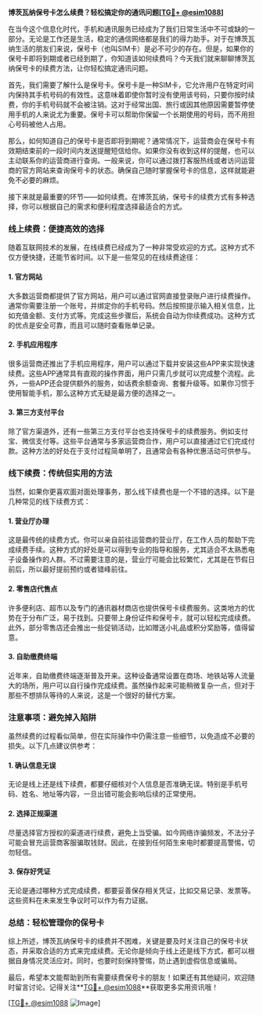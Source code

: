 **博茨瓦纳保号卡怎么续费？轻松搞定你的通讯问题[[TG💪+ @esim1088](https://t.me/s/esim1088)]**

在当今这个信息化时代，手机和通讯服务已经成为了我们日常生活中不可或缺的一部分。无论是工作还是生活，稳定的通信网络都是我们的得力助手。对于在博茨瓦纳生活的朋友们来说，保号卡（也叫SIM卡）是必不可少的存在。但是，如果你的保号卡即将到期或者已经到期了，你知道该如何续费吗？今天我们就来聊聊博茨瓦纳保号卡的续费方法，让你轻松搞定通讯问题。

首先，我们需要了解什么是保号卡。保号卡是一种SIM卡，它允许用户在特定时间内保持其手机号码的有效性。这意味着即使你暂时没有使用该号码，只要你按时续费，你的手机号码就不会被注销。这对于经常出国、旅行或因其他原因需要暂停使用手机的人来说尤为重要。保号卡可以帮助你保留一个长期使用的号码，而不用担心号码被他人占用。

那么，如何知道自己的保号卡是否即将到期呢？通常情况下，运营商会在保号卡有效期结束前的一段时间内发送提醒短信给你。如果你没有收到这样的提醒，也可以主动联系你的运营商进行查询。一般来说，你可以通过拨打客服热线或者访问运营商的官方网站来查询保号卡的状态。确保自己随时掌握保号卡的信息，这样就能避免不必要的麻烦。

接下来就是最重要的环节——如何续费。在博茨瓦纳，保号卡的续费方式有多种选择，你可以根据自己的需求和便利程度选择最适合的方式。

### **线上续费：便捷高效的选择**

随着互联网技术的发展，在线续费已经成为了一种非常受欢迎的方式。这种方式不仅方便快捷，还能节省时间。以下是一些常见的在线续费途径：

#### **1. 官方网站**
大多数运营商都提供了官方网站，用户可以通过官网直接登录账户进行续费操作。通常你需要注册一个账号，并绑定你的手机号码。然后按照提示输入相关信息，比如充值金额、支付方式等。完成这些步骤后，系统会自动为你续费成功。这种方式的优点是安全可靠，而且可以随时查看账单记录。

#### **2. 手机应用程序**
很多运营商还推出了手机应用程序，用户可以通过下载并安装这些APP来实现快速续费。这些APP通常具有直观的操作界面，用户只需几步就可以完成整个流程。此外，一些APP还会提供额外的服务，如话费余额查询、套餐升级等。如果你习惯于使用智能手机，那么这种方式无疑是最方便的选择之一。

#### **3. 第三方支付平台**
除了官方渠道外，还有一些第三方支付平台也支持保号卡的续费服务。例如支付宝、微信支付等。这些平台通常与多家运营商合作，用户可以直接通过它们完成付款。这种方法的好处在于支付过程简单明了，且通常会有各种优惠活动可供参与。

### **线下续费：传统但实用的方法**

当然，如果你更喜欢面对面处理事务，那么线下续费也是一个不错的选择。以下是几种常见的线下续费方式：

#### **1. 营业厅办理**
这是最传统的续费方式。你可以亲自前往运营商的营业厅，在工作人员的帮助下完成续费手续。这种方式的好处是可以得到专业的指导和服务，尤其适合不太熟悉电子设备操作的人群。不过需要注意的是，营业厅可能会比较繁忙，尤其是在节假日前后，所以最好提前预约或者错峰前往。

#### **2. 零售店代售点**
许多便利店、超市以及专门的通讯器材商店也提供保号卡续费服务。这类地方的优势在于分布广泛，易于找到。只要带上身份证件和保号卡，就可以轻松完成续费。此外，部分零售店还会推出一些促销活动，比如赠送小礼品或积分奖励等，值得留意。

#### **3. 自助缴费终端**
近年来，自助缴费终端逐渐普及开来。这种设备通常设置在商场、地铁站等人流量大的场所，用户可以自行操作完成续费。虽然操作起来可能稍微复杂一点，但对于那些不想排队等待的人来说，这是一个很好的替代方案。

### **注意事项：避免掉入陷阱**

虽然续费的过程看似简单，但在实际操作中仍需注意一些细节，以免造成不必要的损失。以下几点建议供参考：

#### **1. 确认信息无误**
无论是线上还是线下续费，都要仔细核对个人信息是否准确无误。特别是手机号码、姓名、地址等内容，一旦出错可能会影响后续的正常使用。

#### **2. 选择正规渠道**
尽量选择官方授权的渠道进行续费，避免上当受骗。如今网络诈骗频发，不法分子可能会冒充运营商客服骗取钱财。因此，在接到任何陌生来电时都要提高警惕，切勿轻信。

#### **3. 保存好凭证**
无论是通过哪种方式完成续费，都要妥善保存相关凭证，比如交易记录、发票等。这些资料在未来发生争议时可以作为有力证据。

### **总结：轻松管理你的保号卡**

综上所述，博茨瓦纳保号卡的续费并不困难，关键是要及时关注自己的保号卡状态，并采取合适的方式来完成续费。无论你是倾向于线上还是线下方式，都可以根据自身情况灵活应对。同时，也要时刻保持警惕，防止遇到虚假信息或骗局。

最后，希望本文能帮助到所有需要续费保号卡的朋友！如果还有其他疑问，欢迎随时留言讨论。记得关注**[TG💪+ @esim1088](https://t.me/s/esim1088)**获取更多实用资讯哦！

[[TG💪+ @esim1088](https://t.me/s/esim1088) ![Image](https://i.postimg.cc/4NQfJmqS/Snipaste-2025-05-13-00-14-12.png)]
